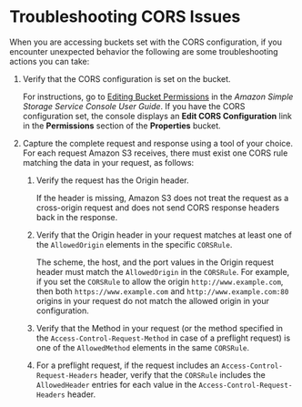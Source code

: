 # Troubleshooting CORS Issues<a name="cors-troubleshooting"></a>

When you are accessing buckets set with the CORS configuration, if you encounter unexpected behavior the following are some troubleshooting actions you can take:

1. Verify that the CORS configuration is set on the bucket\. 

   For instructions, go to [Editing Bucket Permissions](http://docs.aws.amazon.com/AmazonS3/latest/user-guide/EditingBucketPermissions.html) in the *Amazon Simple Storage Service Console User Guide*\. If you have the CORS configuration set, the console displays an **Edit CORS Configuration** link in the **Permissions** section of the **Properties** bucket\.

1. Capture the complete request and response using a tool of your choice\. For each request Amazon S3 receives, there must exist one CORS rule matching the data in your request, as follows:

   1. Verify the request has the Origin header\. 

      If the header is missing, Amazon S3 does not treat the request as a cross\-origin request and does not send CORS response headers back in the response\.

   1. Verify that the Origin header in your request matches at least one of the `AllowedOrigin` elements in the specific `CORSRule`\. 

      The scheme, the host, and the port values in the Origin request header must match the `AllowedOrigin` in the `CORSRule`\. For example, if you set the `CORSRule` to allow the origin `http://www.example.com`, then both `https://www.example.com` and `http://www.example.com:80` origins in your request do not match the allowed origin in your configuration\.

   1.  Verify that the Method in your request \(or the method specified in the `Access-Control-Request-Method` in case of a preflight request\) is one of the `AllowedMethod` elements in the same `CORSRule`\. 

   1. For a preflight request, if the request includes an `Access-Control-Request-Headers` header, verify that the `CORSRule` includes the `AllowedHeader` entries for each value in the `Access-Control-Request-Headers` header\. 